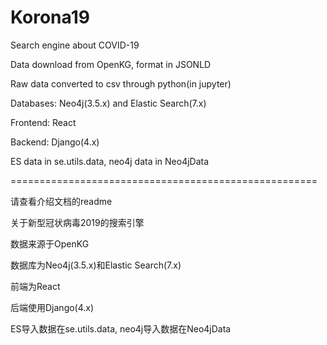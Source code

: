 # Korona19
Search engine about COVID-19

Data download from OpenKG, format in JSONLD

Raw data converted to csv through python(in jupyter)


Databases: Neo4j(3.5.x) and Elastic Search(7.x)

Frontend: React

Backend: Django(4.x)

ES data in se.utils.data, neo4j data in Neo4jData


=====================================================

请查看介绍文档的readme

关于新型冠状病毒2019的搜索引擎

数据来源于OpenKG


数据库为Neo4j(3.5.x)和Elastic Search(7.x)

前端为React

后端使用Django(4.x)

ES导入数据在se.utils.data, neo4j导入数据在Neo4jData

